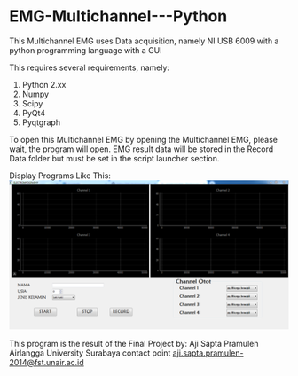 # EMG-Multichannel---Python

This Multichannel EMG uses Data acquisition, namely NI USB 6009 with a python programming language with a GUI


This requires several requirements, namely:
1. Python 2.xx
2. Numpy
3. Scipy
4. PyQt4
5. Pyqtgraph

To open this Multichannel EMG by opening the Multichannel EMG, please wait, the program will open.
EMG result data will be stored in the Record Data folder but must be set in the script launcher section.

Display Programs Like This:
![Display](https://github.com/ajisapta/EMG-Multichannel---Python/blob/master/Hasil%20Gambar.PNG?raw=true)



This program is the result of the Final Project by:
Aji Sapta Pramulen
Airlangga University Surabaya
contact point
aji.sapta.pramulen-2014@fst.unair.ac.id
